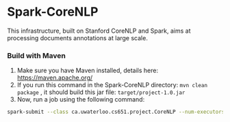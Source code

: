 # Spark-CoreNLP
This infrastructure, built on Stanford CoreNLP and Spark, aims at processing documents annotations at large scale.

### Build with Maven
1. Make sure you have Maven installed, details here: https://maven.apache.org/
2. If you run this command in the Spark-CoreNLP directory: `mvn clean package` , it should build this jar file: `target/project-1.0.jar`
3. Now, run a job using the following command: 
```bash
spark-submit --class ca.uwaterloo.cs651.project.CoreNLP --num-executors ${num of mappers} --executor-cores ${num of mappers} --conf spark.executor.heartbeatInterval=10s --conf spark.network.timeout=20s --driver-memory 6G --executor-memory 20G target/project-1.0.jar -input ${input path} -output ${output path} -mappers $mappers -functionality ${func1,func2,func3,...} 
```
